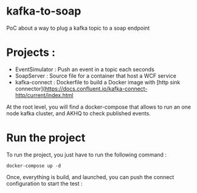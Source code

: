 # kafka-to-soap

PoC about a way to plug a kafka topic to a soap endpoint

# Projects : 
* EventSimulator : Push an event in a topic each seconds
* SoapServer : Source file for a container that host a WCF service
* kafka-connect : Dockerfile to build a Docker image with [http sink connector](https://docs.confluent.io/kafka-connect-http/current/index.html

At the root level, you will find a docker-compose that allows to run an one node kafka cluster, and AKHQ to check published events.

# Run the project 
To run the project, you just have to run the following command : 
````
docker-compose up -d
````

Once, everything is build, and launched, you can push the connect configuration to start the test : 
````

````
